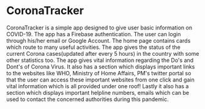 # CoronaTracker
CoronaTracker is a simple app designed to give user basic information on COVID-19. The app has a Firebase authentication. The user can login through his/her email or Google Account. The home page contains cards which route to many useful activities. The app gives the status of the current Corona cases(updated after every 5 hours) in the country with some other statistics too. The app gives vital information regarding the Do's and Dont's of Corona Virus. It also has a section which displays important links to the websites like WHO, Ministry of Home Affairs, PM's twitter portal so that the user can access these important websites from one click and gain vital information which is all provided under one roof! Lastly it also has a section which displays important helpline numbers, emails which can be used to contact the concerned authorities during this pandemic. 
